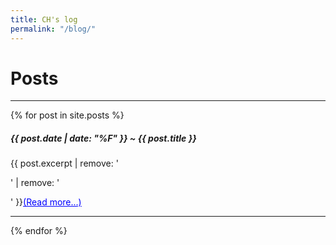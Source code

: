 ```yaml
---
title: CH's log
permalink: "/blog/"
---
```


# Posts
---
{% for post in site.posts %}
<h5 style='font-weight: bold;'>{{ post.date | date: "%F" }} ~ {{ post.title }}</h5>
<p stype="margin-left:10%">
    {{ post.excerpt | remove: '<p>' | remove: '</p>' }}<a href="{{ post.url }}" style="color:blue;">(Read more...)</a>
</p>
<hr>
{% endfor %}


